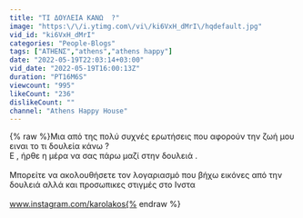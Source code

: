 ```yaml
---
title: "ΤΙ ΔΟΥΛΕΙΑ ΚΑΝΩ  ?"
image: "https:\/\/i.ytimg.com\/vi\/ki6VxH_dMrI\/hqdefault.jpg"
vid_id: "ki6VxH_dMrI"
categories: "People-Blogs"
tags: ["ΑΤΗΕΝΣ","athens","athens happy"]
date: "2022-05-19T22:03:14+03:00"
vid_date: "2022-05-19T16:00:13Z"
duration: "PT16M6S"
viewcount: "995"
likeCount: "236"
dislikeCount: ""
channel: "Athens Happy House"
---
```

{% raw %}Μια από της πολύ συχνές ερωτήσεις που αφορούν την ζωή μου ειναι το τι δουλεία κάνω ? <br />Ε , ήρθε η μέρα να σας πάρω μαζί στην δουλειά .<br /><br />Μπορείτε να ακολουθήσετε τον λογαριασμό που βήχω εικόνες από την δουλειά αλλά και προσωπικες στιγμές  στο Ινστα <br /><br />www.instagram.com/karolakos{% endraw %}
